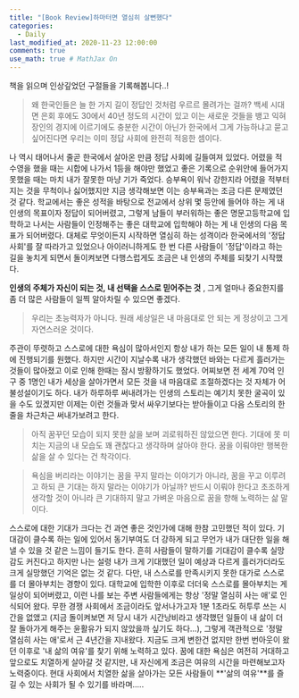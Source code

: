 ```yaml
---
title: "[Book Review]하마터면 열심히 살뻔했다"
categories: 
  - Daily
last_modified_at: 2020-11-23 12:00:00
comments: true
use_math: true # MathJax On
---
```


책을 읽으며 인상깊었던 구절들을 기록해봅니다..!

> 왜 한국인들은 늘 한 가지 길이 정답인 것처럼 우르르 몰려가는 걸까?
> 백세 시대면 은회 후에도 30에서 40년 정도의 시간이 있고 이는 새로운 것들을 뱅고 익혀 장인의 경지에 이르기에도 충분한 시간이 아닌가
> 한국에서 그게 가능하냐고 묻고 싶어진다면 우리는 이미 정답 사회에 완전히 적응한 셈이다.

<p>
  나 역시 태어나서 줄곧 한국에서 살아온 만큼 정답 사회에 길들여져 있었다. 어렸을 적 수영을 했을 때는 시합에 나가서 1등을 해야만 했었고 좋은 기록으로 순위안에 들어가지 못했을 때는 마치 내가 잘못한 마냥 기가 죽었다. 승부욕이 워낙 강한지라 어렸을 적부터 지는 것을 무척이나 싫어했지만 지금 생각해보면 이는 승부욕과는 조금 다른 문제였던 것 같다. 학교에서는 좋은 성적을 바탕으로 전교에서 상위 몇 등안에 들어야 하는 게 내 인생의 목표이자 정답이 되어버렸고, 그렇게 남들이 부러워하는 좋은 명문고등학교에 입학하고 나서는 사람들이 인정해주는 좋은 대학교에 입학해야 하는 게 내 인생의 다음 목표가 되어버렸다. 대체로 무엇이든지 시작하면 열심히 하는 성격이라 한국에서의 '정답 사회'를 잘 따라가고 있었으나 아이러니하게도 한 번 다른 사람들이 '정답'이라고 하는 길을 놓치게 되면서 돌이켜보면 다행스럽게도 조금은 내 인생의 주체를 되찾기 시작했다. 
</p>

**인생의 주체가 자신이 되는 것, 내 선택을 스스로 믿어주는 것** , 그게 얼마나 중요한지를 좀 더 많은 사람들이 일찍 알아차릴 수 있으면 좋겠다. <br>
  

> 우리는 초능력자가 아니다. 
> 원래 세상일은 내 마음대로 안 되는 게 정상이고 그게 자연스러운 것이다.

<p>
  주관이 뚜렷하고 스스로에 대한 욕심이 많아서인지 항상 내가 하는 모든 일이 내 통제 하에 진행되기를 원했다. 하지만 시간이 지날수록 내가 생각했던 바와는 다르게 흘러가는 것들이 많아졌고 이로 인해 한때는 잠시 방황하기도 했었다. 어찌보면 전 세계 70억 인구 중 1명인 내가 세상을 살아가면서 모든 것을 내 마음대로 조절하겠다는 것 자체가 어불성설이기도 하다. 내가 하루하루 써내려가는 인생의 스토리는 예기치 못한 굴곡이 있을 수도 있겠지만 이제는 이런 것들과 맞서 싸우기보다는 받아들이고 다음 스토리의 한줄을 차근차근 써내가보려고 한다. <br>
</p>


> 아직 꿈꾸던 모습이 되지 못한 삶을 보며 괴로워하진 않았으면 한다.
> 기대에 못 미치는 지금의 내 모습도 꽤 괜찮다고 생각하며 살아야 한다.
> 꿈을 이뤄야만 행복한 삶을 살 수 있다는 건 착각이다.

> 욕심을 버리라는 이야기는 꿈을 꾸지 말라는 이야기가 아니라, 꿈을 꾸고 이루려고 하되 큰 기대는 하지 말라는 이야기가 아닐까?
> 반드시 이뤄야 한다고 초조하게 생각할 것이 아니라 큰 기대하지 말고 가벼운 마음으로 꿈을 향해 노력하는 삶 말이다.
<p>
  스스로에 대한 기대가 크다는 건 과연 좋은 것인가에 대해 한참 고민했던 적이 있다. 기대감이 클수록 하는 일에 있어서 동기부여도 더 강하게 되고 무언가 내가 대단한 일을 해낼 수 있을 것 같은 느낌이 들기도 한다. 흔히 사람들이 말하기를 기대감이 클수록 실망감도 커진다고 하지만 나는 설령 내가 크게 기대했던 일이 예상과 다르게 흘러가더라도 크게 실망했던 기억은 없는 것 같다. 다만, 내 스스로를 만족시키지 못한 대가로 스스로를 더 몰아부치는 경향이 있다. 대학교에 입학한 이후로 더더욱 스스로를 몰아부치는 게 일상이 되어버렸고, 이런 나를 보는 주변 사람들에게는 항상 '정말 열심히 사는 애'로 인식되어 왔다. 무한 경쟁 사회에서 조금이라도 앞서나가고자 1분 1초라도 허투루 쓰는 시간을 없앴고 (지금 돌이켜보면 저 당시 내가 시간낭비라고 생각했던 일들이 내 삶이 더 잘 돌아가게 해주는 윤활유가 되지 않았을까 싶기도 하다...), 그렇게 객관적으로 '정말 열심히 사는 애'로서 근 4년간을 지내왔다. 지금도 크게 변한건 없지만 한번 번아웃이 왔던 이후로 '내 삶의 여유'를 찾기 위해 노력하고 있다. 꿈에 대한 욕심은 여전히 거대하고 앞으로도 치열하게 살아갈 것 같지만, 내 자신에게 조금은 여유의 시간을 마련해보고자 노력중이다.
  현대 사회에서 치열한 삶을 살아가는 모든 사람들이 **'삶의 여유'**를 즐길 수 있는 사회가 될 수 있기를 바라며.....
</p>



